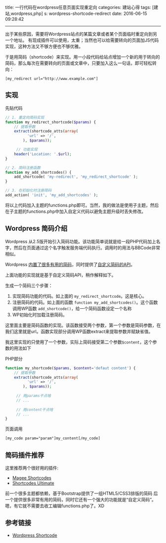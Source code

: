 title: 一行代码在wordpress任意页面实现重定向
categories: 建站心得
tags: [建站,wordpress,php]
s: wordpress-shortcode-redirect
date: 2016-06-15 09:28:42

---

出于某些原因，需要将Wordpress站点的某篇文章或者某个页面临时重定向到另一个地址。
有现成插件可以使用，太重；当然也可以给需要转向的页面加JS代码实现，这种方法又不够方便也不够优雅。

于是用简码（shortcode）来实现。用一小段代码给站点增加一个新的用于转向的简码，那么每次在需要转向的页面或文章中，只要加入这么一句话，即可轻松转向：

```
[my_redirect url="http://www.example.com"]
```

## 实现

先贴代码

<!--more-->

```php
// 1. 重定向简码实现
function my_redirect_shortcode($params) {
    // 提取参数
    extract(shortcode_atts(array(
	      'url' => '/',
	    ), $params));

	 // 功能实现
    header('Location: '.$url);
}

// 2. 简码注册函数
function my_add_shortcodes() {
    add_shortcode( 'my-redirect', 'my_redirect_shortcode' );
}

// 3. 在初始化时注册简码
add_action( 'init', 'my_add_shortcodes' );
```

将以上代码加入主题的functions.php即可。当然，我的做法是使用子主题，然后在子主题的functions.php中加入自定义代码以避免主题升级时丢失修改。

## Wordpress 简码介绍

Wordpress 从2.5版开始引入简码功能。该功能简单说就是给一段PHP代码加上名字，然后在页面通过这个名字触发服务端代码执行。调用时的用法与BBCode非常相似。

Wordpress [内置了很多有用的简码][link-wp-builtin]，同时提供了[自定义简码的API][link-api]。

上面功能的实现就是基于自定义简码API，稍作解释如下。

生成一个简码三个步骤：

1. 实现简码功能的代码。如上面的 `my_redirect_shortcode`。这是核心。
2. 注册简码的代码。如上面的函数 `function my_add_shortcodes()`。这个函数调用WP函数 `add_shortcode()`，给一个简码函数设定一个名称
3. WP初始化时加载注册简码。

这里面主要是简码函数的实现。该函数接受两个参数，第一个参数是简码参数，在我们这里就是url。函数实现部分调用WP函数extract来提取参数并赋缺省值。

我这里实现的只使用了一个参数，实际上简码接受第二个参数`$content`，这个参数的用法如下

PHP部分

```php
function my_shortcode($params, $content='defaut content') {
    // 提取参数
    extract(shortcode_atts(array(
	      'url' => '/',
	    ), $params));
	 
	 // 用params干点啥
	 // ...
	 
	 // 用content干点啥
	 // ...
}
```

页面调用

```html
[my_code param="param"]my_content[/my_code]
```

## 简码插件推荐

这里推荐两个很好用的插件: 

- [Magee Shortcodes][link-magee]
- [Shortcodes Ultimate][link-ultimate]

前一个很多主题都依赖，基于Bootstrap提供了一组HTML5/CSS3排版的简码
后一个提供很多非常有用的简码，同时它还有一个强大的功能就是“自定义简码”。嗯，有它就不需要去收工编辑functions.php了。XD

## 参考链接

- [Wordpress Shortcode](https://codex.wordpress.org/Category:Shortcodes)


[link-magee]: https://wordpress.org/plugins/magee-shortcodes/
[link-ultimate]: https://wordpress.org/plugins/shortcodes-ultimate/
[link-wp-builtin]: https://codex.wordpress.org/Shortcode
[link-api]: https://codex.wordpress.org/Shortcode_API

